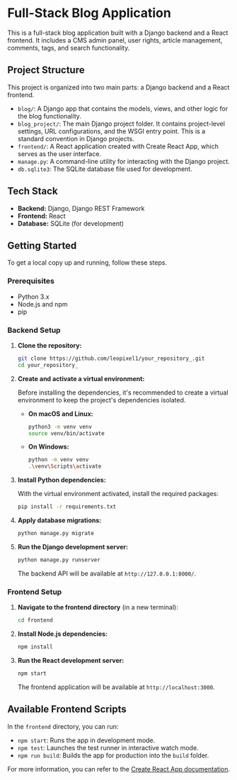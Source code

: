 # Full-Stack Blog Application

This is a full-stack blog application built with a Django backend and a React frontend. It includes a CMS admin panel, user rights, article management, comments, tags, and search functionality.

## Project Structure

This project is organized into two main parts: a Django backend and a React frontend.

-   `blog/`: A Django app that contains the models, views, and other logic for the blog functionality.
-   `blog_project/`: The main Django project folder. It contains project-level settings, URL configurations, and the WSGI entry point. This is a standard convention in Django projects.
-   `frontend/`: A React application created with Create React App, which serves as the user interface.
-   `manage.py`: A command-line utility for interacting with the Django project.
-   `db.sqlite3`: The SQLite database file used for development.

## Tech Stack

-   **Backend:** Django, Django REST Framework
-   **Frontend:** React
-   **Database:** SQLite (for development)

## Getting Started

To get a local copy up and running, follow these steps.

### Prerequisites

-   Python 3.x
-   Node.js and npm
-   pip

### Backend Setup

1.  **Clone the repository:**
    ```sh
    git clone https://github.com/leopixel1/your_repository_.git
    cd your_repository_
    ```

2.  **Create and activate a virtual environment:**

    Before installing the dependencies, it's recommended to create a virtual environment to keep the project's dependencies isolated.

    -   **On macOS and Linux:**
        ```sh
        python3 -m venv venv
        source venv/bin/activate
        ```

    -   **On Windows:**
        ```sh
        python -m venv venv
        .\venv\Scripts\activate
        ```

3.  **Install Python dependencies:**

    With the virtual environment activated, install the required packages:
    ```sh
    pip install -r requirements.txt
    ```

4.  **Apply database migrations:**
    ```sh
    python manage.py migrate
    ```

5.  **Run the Django development server:**
    ```sh
    python manage.py runserver
    ```

    The backend API will be available at `http://127.0.0.1:8000/`.

### Frontend Setup

1.  **Navigate to the frontend directory** (in a new terminal):
    ```sh
    cd frontend
    ```

2.  **Install Node.js dependencies:**
    ```sh
    npm install
    ```

3.  **Run the React development server:**
    ```sh
    npm start
    ```

    The frontend application will be available at `http://localhost:3000`.

## Available Frontend Scripts

In the `frontend` directory, you can run:

-   `npm start`: Runs the app in development mode.
-   `npm test`: Launches the test runner in interactive watch mode.
-   `npm run build`: Builds the app for production into the `build` folder.

For more information, you can refer to the [Create React App documentation](https://facebook.github.io/create-react-app/docs/getting-started).
